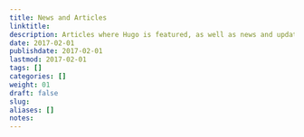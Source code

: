 ```yaml
---
title: News and Articles
linktitle:
description: Articles where Hugo is featured, as well as news and updates on the project itself.
date: 2017-02-01
publishdate: 2017-02-01
lastmod: 2017-02-01
tags: []
categories: []
weight: 01
draft: false
slug:
aliases: []
notes:
---
```





